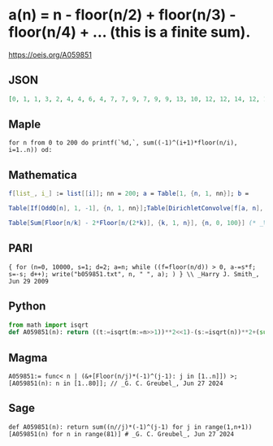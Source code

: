 # a\(n\) \= n \- floor\(n/2\) \+ floor\(n/3\) \- floor\(n/4\) \+ \.\.\. \(this is a finite sum\)\.
https://oeis.org/A059851
## JSON
```JSON
[0, 1, 1, 3, 2, 4, 4, 6, 4, 7, 7, 9, 7, 9, 9, 13, 10, 12, 12, 14, 12, 16, 16, 18, 14, 17, 17, 21, 19, 21, 21, 23, 19, 23, 23, 27, 24, 26, 26, 30, 26, 28, 28, 30, 28, 34, 34, 36, 30, 33, 33, 37, 35, 37, 37, 41, 37, 41, 41, 43, 39, 41, 41, 47, 42, 46, 46, 48, 46, 50, 50, 52, 46, 48, 48]
```
## Maple
```Maple
for n from 0 to 200 do printf(`%d,`, sum((-1)^(i+1)*floor(n/i), i=1..n)) od:
```
## Mathematica
```Mathematica
f[list_, i_] := list[[i]]; nn = 200; a = Table[1, {n, 1, nn}]; b =
```
```Mathematica
Table[If[OddQ[n], 1, -1], {n, 1, nn}];Table[DirichletConvolve[f[a, n], f[b, n], n, m], {m, 1, nn}] // Accumulate (* _Geoffrey Critzer_, Mar 29 2015 *)
```
```Mathematica
Table[Sum[Floor[n/k] - 2*Floor[n/(2*k)], {k, 1, n}], {n, 0, 100}] (* _Vaclav Kotesovec_, Dec 23 2020 *)
```
## PARI
```PARI
{ for (n=0, 10000, s=1; d=2; a=n; while ((f=floor(n/d)) > 0, a-=s*f; s=-s; d++); write("b059851.txt", n, " ", a); ) } \\ _Harry J. Smith_, Jun 29 2009
```
## Python
```Python
from math import isqrt
def A059851(n): return ((t:=isqrt(m:=n>>1))**2<<1)-(s:=isqrt(n))**2+(sum(n//k for k in range(1,s+1))-(sum(m//k for k in range(1,t+1))<<1)<<1) # _Chai Wah Wu_, Oct 23 2023
```
## Magma
```Magma
A059851:= func< n | (&+[Floor(n/j)*(-1)^(j-1): j in [1..n]]) >;
[A059851(n): n in [1..80]]; // _G. C. Greubel_, Jun 27 2024
```
## Sage
```Sage
def A059851(n): return sum((n//j)*(-1)^(j-1) for j in range(1,n+1))
[A059851(n) for n in range(81)] # _G. C. Greubel_, Jun 27 2024
```
